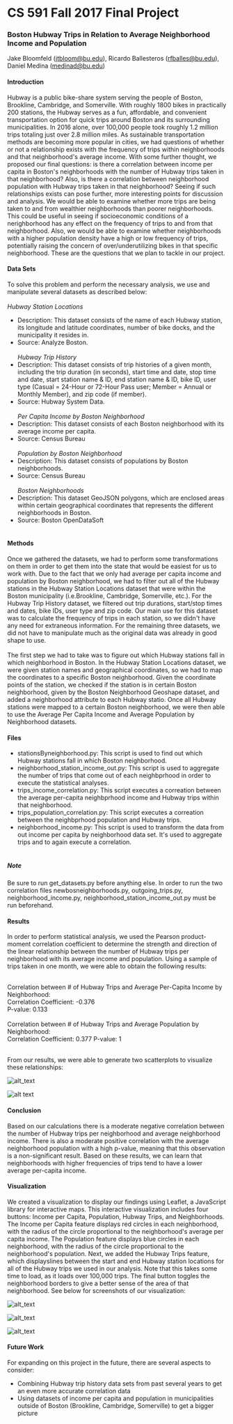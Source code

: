 # CS 591 Fall 2017 Final Project
### Boston Hubway Trips in Relation to Average Neighborhood Income and Population 
Jake Bloomfeld (jtbloom@bu.edu), Ricardo Ballesteros (rfballes@bu.edu), Daniel Medina (medinad@bu.edu)

#### Introduction
Hubway is a public bike-share system serving the people of Boston, Brookline, Cambridge, and Somerville. With roughly 1800 bikes in practically 200 stations, the Hubway serves as a fun, affordable, and convenient transportation option for quick trips around Boston and its surrounding municipalities. In 2016 alone, over 100,000 people took roughly 1.2 million trips totaling just over 2.8 million miles. As sustainable transportation methods are becoming more popular in cities, we had questions of whether or not a relationship exists with the frequency of trips within neighborhoods and that neighborhood's average income. With some further thought, we proposed our final questions: is there a correlation between income per capita in Boston's neighborhoods with the number of Hubway trips taken in that neighborhood? Also, is there a correlation between neighborhood population with Hubway trips taken in that neighborhood? Seeing if such relationships exists can pose further, more interesting points for discussion and analysis. We would be able to examine whether more trips are being taken to and from wealthier neighborhoods than poorer neighborhoods. This could be useful in seeing if socioeconomic conditions of a nerighborhood has any effect on the frequency of trips to and from that neighborhood. Also, we would be able to examine whether neighborhoods with a higher population density have a high or low frequency of trips, potentially raising the concern of over/underutilizing bikes in that specific neighborhood. These are the questions that we plan to tackle in our project.

#### Data Sets
To solve this problem and perform the necessary analysis, we use and manipulate several datasets as described below:
<br><br>
*Hubway Station Locations* <br>
* Description: This dataset consists of the name of each Hubway station, its longitude and latitude coordinates, number of bike docks, and the municipality it resides in.
* Source: Analyze Boston.
<br><br>
*Hubway Trip History* <br>
* Description: This dataset consists of trip histories of a given month, including the trip duration (in seconds), start time and date, stop time and date, start station name & ID, end station name & ID, bike ID, user type (Casual = 24-Hour or 72-Hour Pass user; Member = Annual or Monthly Member), and zip code (if member). 
* Source: Hubway System Data.
<br><br>
*Per Capita Income by Boston Neighborhood* <br>
* Description: This dataset consists of each Boston neighborhood with its average income per capita. 
* Source: Census Bureau
<br><br>
*Population by Boston Neighborhood* <br>
* Description: This dataset consists of populations by Boston neighborhoods.
* Source: Census Bureau
<br><br>
*Boston Neighborhoods* <br>
* Description: This dataset GeoJSON polygons, which are enclosed areas within certain geographical coordinates that represents the different neighborhoods in Boston.
* Source: Boston OpenDataSoft
<br><br>

#### Methods
Once we gathered the datasets, we had to perform some transformations on them in order to get them into the state that would be easiest for us to work with. Due to the fact that we only had average per capita income and population by Boston neighborhood, we had to filter out all of the Hubway stations in the Hubway Station Locations dataset that were within the Boston municipality (i.e.Brookline, Cambridge, Somerville, etc.). For the Hubway Trip History dataset, we filtered out trip durations, start/stop times and dates, bike IDs, user type and zip code. Our main use for this dataset was to calculate the frequency of trips in each station, so we didn't have any need for extraneous information. For the remaining three datasets, we did not have to manipulate much as the original data was already in good shape to use.
<br><br>
The first step we had to take was to figure out which Hubway stations fall in which neighborhood in Boston. In the Hubway Station Locations dataset, we were given station names and geographical coordinates, so we had to map the coordinates to a specific Boston neighborhood. Given the coordinate points of the station, we checked if the station is in certain Boston neighborhood, given by the Boston Neighborhood Geoshape dataset, and added a neighborhood attribute to each Hubway statio. Once all Hubway stations were mapped to a certain Boston neighborhood, we were then able to use the Average Per Capita Income and Average Population by Neighborhood datasets.

#### Files
* stationsByneighborhood.py: This script is used to find out which Hubway stations fall in which Boston neighborhood. 
* neighborhood_station_income_out.py: This script is used to aggregate the number of trips that come out of each neighbprhood in order to execute the statistical analyses.
* trips_income_correlation.py: This script executes a correation between the average per-capita neighbprhood income and Hubway trips within that neighborhood.
* trips_population_correlation.py: This script executes a correation between the neighbprhood population and Hubway trips.
* neighborhood_income.py: This script is used to transform the data from out income per capita by neighborhood data set. It's used to aggregate trips and to again execute a correlation. <br><br>

##### Note
Be sure to run get_datasets.py before anything else.
In order to run the two correlation files newbosneighborhoods.py, outgoing_trips.py, neighborhood_income.py, neighborhood_station_income_out.py must be run beforehand.

#### Results
In order to perform statistical analysis, we used the Pearson product-moment correlation coefficient to determine the strength and direction of the linear relationship between the number of Hubway trips per neighborhood with its average income and population. Using a sample of trips taken in one month, we were able to obtain the following results: <br><br>

Correlation between # of Hubway Trips and Average Per-Capita Income by Neighborhood: <br>
Correlation Coefficient: -0.376  
P-value: 0.133
<br>
<br>
Correlation between # of Hubway Trips and Average Population by Neighborhood: <br>
Correlation Coefficient: 0.377
P-value: 1
<br>
<br>

From our results, we were able to generate two scatterplots to visualize these relationships:

![alt_text](https://github.com/rfballesteros/course-2017-fal-proj/blob/master/jtbloom_rfballes_medinad/trips-income%20correlation.png "Correlation between Hubway Trips and Average Per-Capita Income by Neighborhood")
 
![alt text](https://github.com/rfballesteros/course-2017-fal-proj/blob/master/jtbloom_rfballes_medinad/trips-population%20correlation.png "Correlation between Hubway Trips and Average Neighborhood Population")


#### Conclusion
Based on our calculations there is a moderate negative correlation between the number of Hubway trips per neighborhood and average neighborhood income. There is also a moderate positive correlation with the average neighborhood population with a high p-value, meaning that this observation is a non-significant result. Based on these results, we can learn that neighborhoods with higher frequencies of trips tend to have a lower average per-capita income. 

#### Visualization
We created a visualization to display our findings using Leaflet, a JavaScript library for interactive maps. This interactive visualization includes four buttons: Income per Capita, Population, Hubway Trips, and Neighborhoods. The Income per Capita feature displays red circles in each neighborhood, with the radius of the circle proportional to the neighborhood's average per capita income. The Population feature displays blue circles in each neighborhood, with the radius of the circle proportional to the neighborhood's population. Next, we added the Hubway Trips feature, which displayslines between the start and end Hubway station locations for all of the Hubway trips we used in our analysis. Note that this takes some time to load, as it loads over 100,000 trips. The final button toggles the neighborhood borders to give a better sense of the area of that neighborhood. See below for screenshots of our visualization:

![alt_text](https://github.com/rfballesteros/course-2017-fal-proj/blob/master/jtbloom_rfballes_medinad/visualization1.PNG)

![alt_text](https://github.com/rfballesteros/course-2017-fal-proj/blob/master/jtbloom_rfballes_medinad/visualization2.PNG)

![alt_text](https://github.com/rfballesteros/course-2017-fal-proj/blob/master/jtbloom_rfballes_medinad/visualization3.PNG)


#### Future Work
For expanding on this project in the future, there are several aspects to consider:
* Combining Hubway trip history data sets from past several years to get an even more accurate correlation data
* Using datasets of income per capita and population in municipalities outside of Boston (Brookline, Cambridge, Somerville) to get a bigger picture

